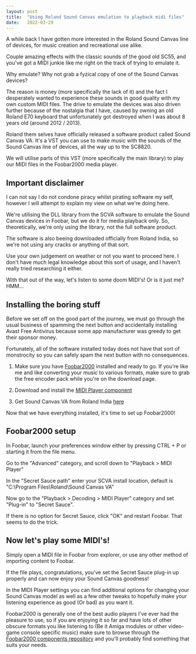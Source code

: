 ```yaml
---
layout: post
title:  "Using Roland Sound Canvas emulation to playback midi files"
date:   2022-03-29
---
```

A while back I have gotten more interested in the Roland Sound Canvas line of devices, for music creation and recreational use alike.

Couple amazing effects with the classic sounds of the good old SC55, and you've got a MIDI junkie like me right on the track of trying to emulate it.

Why emulate? Why not grab a fyzical copy of one of the Sound Canvas devices?

The reason is money (more specifically the lack of it) and the fact I desperately wanted to experience these sounds in good quality with my own custom MIDI files. The drive to emulate the devices was also driven further because of the nostalgia that I have, caused by owning an old Roland E70 keyboard that unfortunately got destroyed when I was about 8 years old (around 2012 / 2013).

Roland them selves have officially released a software product called Sound Canvas VA. It's a VST you can use to make music with the sounds of the Sound Canvas line of devices, all the way up to the SC8820.

We will utilise parts of this VST (more specifically the main library) to play our MIDI files in the Foobar2000 media player.

## Important disclaimer

I can not say I do not condone piracy whilst pirating software my self, however I will attempt to explain my view on what we're doing here.

We're utilising the DLL library from the SCVA software to emulate the Sound Canvas devices in Foobar, but we do it for media playback only. So, theoretically, we're only using the library, not the full software product.

The software is also beeing downloaded officially from Roland India, so we're not using any cracks or anything of that sort.

Use your own judgement on weather or not you want to proceed here. I don't have much legal knowledge about this sort of usage, and I haven't really tried researching it either.

With that out of the way, let's listen to some doom MIDI's! Or is it just me? HMM...

## Installing the boring stuff

Before we set off on the good part of the journey, we must go through the usual business of spamming the next button and accidentally installing Avast Free Antivirus because some app manufacturer was greedy to get their sponsor money.

Fortunately, all of the software installed today does not have that sort of monstrocity so you can safely spam the next button with no consequences.

1. Make sure you have [Foobar2000](https://www.foobar2000.org/) installed and ready to go. If you're like me and like converting your music to various formats, make sure to grab the free encoder pack while you're on the download page.

2. Download and install the [MIDI Player component](https://www.foobar2000.org/components/view/foo_MIDI)

3. Get Sound Canvas VA from Roland India [here](http://in.roland.com/support/by_product/sound_canvas_va/updates_drivers/351454)

Now that we have everything installed, it's time to set up Foobar2000!

## Foobar2000 setup

In Foobar, launch your preferences window either by pressing CTRL + P or starting it from the file menu.

Go to the "Advanced" category, and scroll down to "Playback > MIDI Player"

In the "Secret Sauce path" enter your SCVA install location, default is "C:\Program Files\Roland\Sound Canvas VA\"

Now go to the "Playback > Decoding > MIDI Player" category and set "Plug-in" to "Secret Sauce".

If there is no option for Secret Sauce, click "OK" and restart Foobar. That seems to do the trick.

## Now let's play some MIDI's!

Simply open a MIDI file in Foobar from explorer, or use any other method of importing content to Foobar.

If the file plays, congratulations, you've set the Secret Sauce plug-in up properly and can now enjoy your Sound Canvas goodness!

In the MIDI Player settings you can find additional options for changing your Sound Canvas model as well as a few other tweaks to hopefully make your listening experience as good (Or bad) as you want it.

Foobar2000 is generally one of the best audio players I've ever had the pleasure to use, so if you are enjoying it so far and have lots of other obscure formats you like listening to (Be it Amiga modules or other video-game console specific music) make sure to browse through the [Foobar2000 components repository](https://www.foobar2000.org/components) and you'll probably find something that suits your needs.